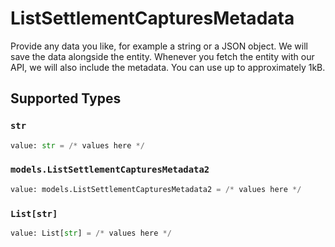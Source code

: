 # ListSettlementCapturesMetadata

Provide any data you like, for example a string or a JSON object. We will save the data alongside the entity. Whenever you fetch the entity with our API, we will also include the metadata. You can use up to approximately 1kB.


## Supported Types

### `str`

```python
value: str = /* values here */
```

### `models.ListSettlementCapturesMetadata2`

```python
value: models.ListSettlementCapturesMetadata2 = /* values here */
```

### `List[str]`

```python
value: List[str] = /* values here */
```

